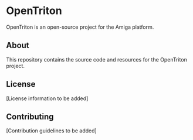 # OpenTriton

OpenTriton is an open-source project for the Amiga platform.

## About

This repository contains the source code and resources for the OpenTriton project.

## License

[License information to be added]

## Contributing

[Contribution guidelines to be added]
